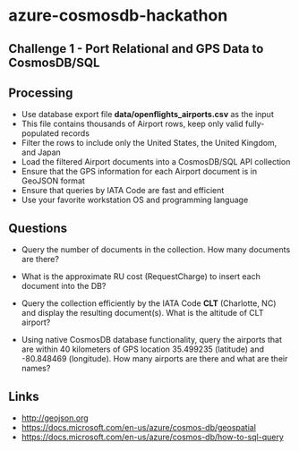 # azure-cosmosdb-hackathon

## Challenge 1 - Port Relational and GPS Data to CosmosDB/SQL

## Processing

- Use database export file **data/openflights_airports.csv** as the input
- This file contains thousands of Airport rows, keep only valid fully-populated records
- Filter the rows to include only the United States, the United Kingdom, and Japan
- Load the filtered Airport documents into a CosmosDB/SQL API collection
- Ensure that the GPS information for each Airport document is in GeoJSON format
- Ensure that queries by IATA Code are fast and efficient
- Use your favorite workstation OS and programming language

## Questions

- Query the number of documents in the collection.
  How many documents are there?

- What is the approximate RU cost (RequestCharge) to insert each document into the DB?

- Query the collection efficiently by the IATA Code **CLT** (Charlotte, NC)
  and display the resulting document(s).  What is the altitude of CLT airport?

- Using native CosmosDB database functionality, query the airports that are within
  40 kilometers of GPS location 35.499235 (latitude) and -80.848469 (longitude).
  How many airports are there and what are their names?

## Links

- http://geojson.org
- https://docs.microsoft.com/en-us/azure/cosmos-db/geospatial
- https://docs.microsoft.com/en-us/azure/cosmos-db/how-to-sql-query
